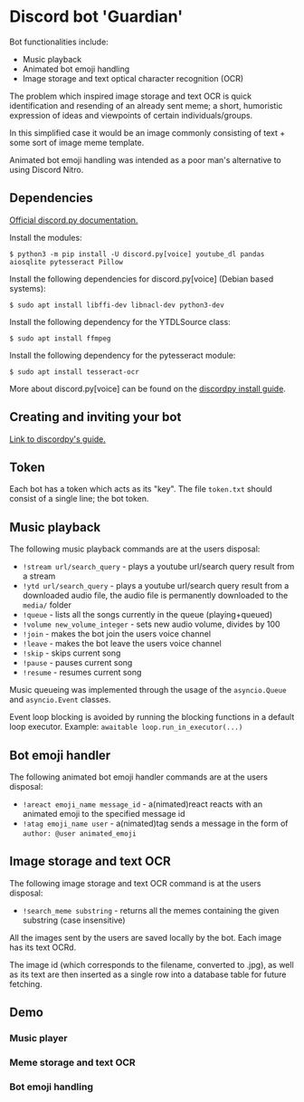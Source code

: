 # Discord bot 'Guardian'

Bot functionalities include:
- Music playback
- Animated bot emoji handling
- Image storage and text optical character recognition (OCR)

The problem which inspired image storage and text OCR is quick identification and resending of an already sent meme; a short, humoristic expression of ideas and viewpoints of certain individuals/groups. 


In this simplified case it would be an image commonly consisting of text + some sort of image meme template.


Animated bot emoji handling was intended as a poor man's alternative to using Discord Nitro.

## Dependencies

[Official discord.py documentation.](https://discordpy.readthedocs.io/en/latest/index.html "Discordpy docs.")


Install the modules:

`$ python3 -m pip install -U discord.py[voice] youtube_dl pandas aiosqlite pytesseract Pillow`


Install the following dependencies for discord.py[voice] (Debian based systems):

`$ sudo apt install libffi-dev libnacl-dev python3-dev`

Install the following dependency for the YTDLSource class:

`$ sudo apt install ffmpeg`

Install the following dependency for the pytesseract module:

`$ sudo apt install tesseract-ocr`

More about discord.py[voice] can be found on the [discordpy install guide](https://discordpy.readthedocs.io/en/latest/intro.html "Module install guide.").

## Creating and inviting your bot

[Link to discordpy's guide.](https://discordpy.readthedocs.io/en/latest/discord.html "Discordpy docs - invite, create.")

## Token

Each bot has a token which acts as its "key".
The file `token.txt` should consist of a single line; the bot token.


## Music playback

The following music playback commands are at the users disposal:
- `!stream url/search_query` - plays a youtube url/search query result from a stream
- `!ytd url/search_query` - plays a youtube url/search query result from a downloaded audio file, the audio file is permanently downloaded to the `media/` folder
- `!queue` - lists all the songs currently in the queue (playing+queued)
- `!volume new_volume_integer` - sets new audio volume, divides by 100
- `!join` - makes the bot join the users voice channel
- `!leave` - makes the bot leave the users voice channel
- `!skip` - skips current song
- `!pause` - pauses current song
- `!resume` - resumes current song

Music queueing was implemented through the usage of the `asyncio.Queue` and `asyncio.Event` classes.

Event loop blocking is avoided by running the blocking functions in a default loop executor. Example: `awaitable loop.run_in_executor(...)`

## Bot emoji handler

The following animated bot emoji handler commands are at the users disposal:
- `!areact emoji_name message_id` - a(nimated)react reacts with an animated emoji to the specified message id
- `!atag emoji_name user` - a(nimated)tag sends a message in the form of `author: @user animated_emoji`

## Image storage and text OCR
The following image storage and text OCR command is at the users disposal:
- `!search_meme substring` - returns all the memes containing the given substring (case insensitive)

All the images sent by the users are saved locally by the bot. Each image has its text OCRd. 

The image id (which corresponds to the filename, converted to .jpg), as well as its text are then inserted as a single row into a database table for future fetching.

## Demo

### Music player

### Meme storage and text OCR

### Bot emoji handling
